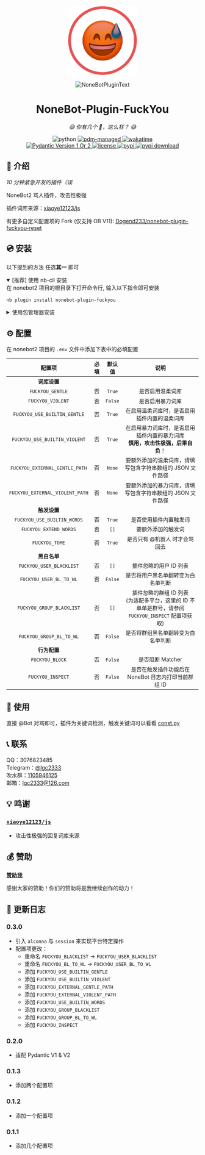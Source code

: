 <!-- markdownlint-disable MD031 MD033 MD036 MD041 -->

<div align="center">

<a href="https://v2.nonebot.dev/store">
  <img src="https://raw.githubusercontent.com/lgc-NB2Dev/readme/main/fuckyou/logo.png" width="180" height="180" alt="NoneBotPluginLogo">
</a>

<p>
  <img src="https://raw.githubusercontent.com/A-kirami/nonebot-plugin-template/resources/NoneBotPlugin.svg" width="240" alt="NoneBotPluginText">
</p>

# NoneBot-Plugin-FuckYou

_😅 你有几个 🐴，这么狂？ 😅_

<img src="https://img.shields.io/badge/python-3.9+-blue.svg" alt="python">
<a href="https://pdm.fming.dev">
  <img src="https://img.shields.io/badge/pdm-managed-blueviolet" alt="pdm-managed">
</a>
<a href="https://wakatime.com/badge/user/b61b0f9a-f40b-4c82-bc51-0a75c67bfccf/project/fc345158-9120-4888-9a92-da01d63dc670">
  <img src="https://wakatime.com/badge/user/b61b0f9a-f40b-4c82-bc51-0a75c67bfccf/project/fc345158-9120-4888-9a92-da01d63dc670.svg" alt="wakatime">
</a>

<br />

<a href="https://pydantic.dev">
  <img src="https://img.shields.io/endpoint?url=https://raw.githubusercontent.com/lgc-NB2Dev/readme/main/template/pyd-v1-or-v2.json" alt="Pydantic Version 1 Or 2" >
</a>
<a href="./LICENSE">
  <img src="https://img.shields.io/github/license/lgc-NB2Dev/nonebot-plugin-fuckyou.svg" alt="license">
</a>
<a href="https://pypi.python.org/pypi/nonebot-plugin-fuckyou">
  <img src="https://img.shields.io/pypi/v/nonebot-plugin-fuckyou.svg" alt="pypi">
</a>
<a href="https://pypi.python.org/pypi/nonebot-plugin-fuckyou">
  <img src="https://img.shields.io/pypi/dm/nonebot-plugin-fuckyou" alt="pypi download">
</a>

</div>

## 📖 介绍

_10 分钟紧急开发的插件（误_

NoneBot2 骂人插件，攻击性极强

插件词库来源：[xiaoye12123/js](https://gitee.com/xiaoye12123/js)

有更多自定义配置项的 Fork (仅支持 OB V11): [Dogend233/nonebot-plugin-fuckyou-reset](https://github.com/Dogend233/nonebot-plugin-fuckyou-reset)

## 💿 安装

以下提到的方法 任选**其一** 即可

<details open>
<summary>[推荐] 使用 nb-cli 安装</summary>
在 nonebot2 项目的根目录下打开命令行, 输入以下指令即可安装

```bash
nb plugin install nonebot-plugin-fuckyou
```

</details>

<details>
<summary>使用包管理器安装</summary>
在 nonebot2 项目的插件目录下, 打开命令行, 根据你使用的包管理器, 输入相应的安装命令

<details>
<summary>pip</summary>

```bash
pip install nonebot-plugin-fuckyou
```

</details>
<details>
<summary>pdm</summary>

```bash
pdm add nonebot-plugin-fuckyou
```

</details>
<details>
<summary>poetry</summary>

```bash
poetry add nonebot-plugin-fuckyou
```

</details>
<details>
<summary>conda</summary>

```bash
conda install nonebot-plugin-fuckyou
```

</details>

打开 nonebot2 项目根目录下的 `pyproject.toml` 文件, 在 `[tool.nonebot]` 部分的 `plugins` 项里追加写入

```toml
[tool.nonebot]
plugins = [
    # ...
    "nonebot_plugin_fuckyou"
]
```

</details>

## ⚙️ 配置

在 nonebot2 项目的 `.env` 文件中添加下表中的必填配置

|             配置项              | 必填 | 默认值  |                                                  说明                                                   |
| :-----------------------------: | :--: | :-----: | :-----------------------------------------------------------------------------------------------------: |
|          **词库设置**           |      |         |                                                                                                         |
|        `FUCKYOU_GENTLE`         |  否  | `True`  |                                            是否启用温柔词库                                             |
|        `FUCKYOU_VIOLENT`        |  否  | `False` |                                            是否启用暴力词库                                             |
|  `FUCKYOU_USE_BUILTIN_GENTLE`   |  否  | `True`  |                              在启用温柔词库时，是否启用插件内置的温柔词库                               |
|  `FUCKYOU_USE_BUILTIN_VIOLENT`  |  否  | `True`  |           在启用暴力词库时，是否启用插件内置的暴力词库<br />**慎用，攻击性极强，后果自负**！            |
| `FUCKYOU_EXTERNAL_GENTLE_PATH`  |  否  | `None`  |                       要额外添加的温柔词库，请填写包含字符串数组的 JSON 文件路径                        |
| `FUCKYOU_EXTERNAL_VIOLENT_PATH` |  否  | `None`  |                       要额外添加的暴力词库，请填写包含字符串数组的 JSON 文件路径                        |
|          **触发设置**           |      |         |                                                                                                         |
|   `FUCKYOU_USE_BUILTIN_WORDS`   |  否  | `True`  |                                         是否使用插件内置触发词                                          |
|     `FUCKYOU_EXTEND_WORDS`      |  否  |  `[]`   |                                           要额外添加的触发词                                            |
|         `FUCKYOU_TOME`          |  否  | `True`  |                                      是否只有 @机器人 时才会骂回去                                      |
|          **黑白名单**           |      |         |                                                                                                         |
|    `FUCKYOU_USER_BLACKLIST`     |  否  |  `[]`   |                                         插件忽略的用户 ID 列表                                          |
|     `FUCKYOU_USER_BL_TO_WL`     |  否  | `False` |                                   是否将用户黑名单翻转变为白名单判断                                    |
|    `FUCKYOU_GROUP_BLACKLIST`    |  否  |  `[]`   | 插件忽略的群组 ID 列表<br />(为适配多平台，这里的 ID 不单单是群号，请参阅 `FUCKYOU_INSPECT` 配置项获取) |
|    `FUCKYOU_GROUP_BL_TO_WL`     |  否  | `False` |                                   是否将群组黑名单翻转变为白名单判断                                    |
|          **行为配置**           |      |         |                                                                                                         |
|         `FUCKYOU_BLOCK`         |  否  | `False` |                                            是否阻断 Matcher                                             |
|        `FUCKYOU_INSPECT`        |  否  | `False` |                          是否在触发插件功能后在 NoneBot 日志内打印当前群组 ID                           |

## 🎉 使用

直接 @Bot 对骂即可，插件为关键词检测，触发关键词可以看看 [const.py](./nonebot_plugin_fuckyou/const.py)

## 📞 联系

QQ：3076823485  
Telegram：[@lgc2333](https://t.me/lgc2333)  
吹水群：[1105946125](https://jq.qq.com/?_wv=1027&k=Z3n1MpEp)  
邮箱：<lgc2333@126.com>

## 💡 鸣谢

### [`xiaoye12123/js`](https://gitee.com/xiaoye12123/js)

- 攻击性极强的回复词库来源

## 💰 赞助

**[赞助我](https://blog.lgc2333.top/donate)**

感谢大家的赞助！你们的赞助将是我继续创作的动力！

## 📝 更新日志

### 0.3.0

- 引入 `alconna` 与 `session` 来实现平台特定操作
- 配置项更改：
  - 重命名 `FUCKYOU_BLACKLIST` -> `FUCKYOU_USER_BLACKLIST`
  - 重命名 `FUCKYOU_BL_TO_WL` -> `FUCKYOU_USER_BL_TO_WL`
  - 添加 `FUCKYOU_USE_BUILTIN_GENTLE`
  - 添加 `FUCKYOU_USE_BUILTIN_VIOLENT`
  - 添加 `FUCKYOU_EXTERNAL_GENTLE_PATH`
  - 添加 `FUCKYOU_EXTERNAL_VIOLENT_PATH`
  - 添加 `FUCKYOU_USE_BUILTIN_WORDS`
  - 添加 `FUCKYOU_GROUP_BLACKLIST`
  - 添加 `FUCKYOU_GROUP_BL_TO_WL`
  - 添加 `FUCKYOU_INSPECT`

### 0.2.0

- 适配 Pydantic V1 & V2

### 0.1.3

- 添加两个配置项

### 0.1.2

- 添加一个配置项

### 0.1.1

- 添加几个配置项

